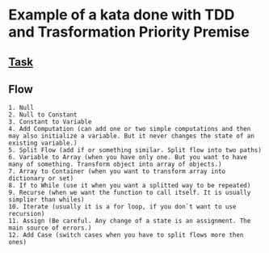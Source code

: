 # Example of a kata done with TDD and Trasformation Priority Premise

## [Task](./task.js)

## Flow
    1. Null
    2. Null to Constant
    3. Constant to Variable
    4. Add Computation (can add one or two simple computations and then may also initialize a variable. But it never changes the state of an existing variable.)
    5. Split Flow (add if or something similar. Split flow into two paths)
    6. Variable to Array (when you have only one. But you want to have many of something. Transform object into array of objects.)
    7. Array to Container (when you want to transform array into dictionary or set)
    8. If to While (use it when you want a splitted way to be repeated)
    9. Recurse (when we want the function to call itself. It is usually simplier than whiles)
    10. Iterate (usually it is a for loop, if you don`t want to use recursion)
    11. Assign (Be careful. Any change of a state is an assignment. The main source of errors.)
    12. Add Case (switch cases when you have to split flows more then ones)
